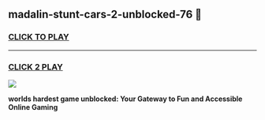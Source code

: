 
## madalin-stunt-cars-2-unblocked-76 👋
<h3>
<a href="https://premium.freeplayer.one?title=madalin-stunt-cars-2-unblocked-76&ref=14F">CLICK TO PLAY</a></h3>
<hr>

<h3>
<a href="https://premium.freeplayer.one?title=madalin-stunt-cars-2-unblocked-76&ref=14F">CLICK 2 PLAY</a>
  
</h3>

<a href="https://premium.freeplayer.one?title=madalin-stunt-cars-2-unblocked-76&ref=12F/"><img src="https://clearcache.store/games.png"></a>


**worlds hardest game unblocked: Your Gateway to Fun and Accessible Online Gaming**
